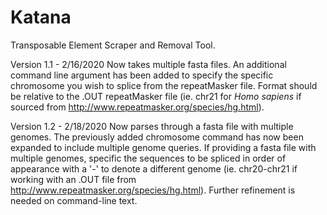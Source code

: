 # Katana
Transposable Element Scraper and Removal Tool.

Version 1.1 - 2/16/2020 Now takes multiple fasta files. An additional command line argument has been added to specify the specific chromosome you wish to splice from the repeatMasker file. Format should be relative to the .OUT repeatMasker file (ie. chr21 for <em>Homo sapiens</em> if sourced from http://www.repeatmasker.org/species/hg.html).

Version 1.2 - 2/18/2020 Now parses through a fasta file with multiple genomes. The previously added chromosome command has now been expanded to include multiple genome queries. If providing a fasta file with multiple genomes, specific the sequences to be spliced in order of appearance with a '-' to denote a different genome (ie. chr20-chr21 if working with an .OUT file from http://www.repeatmasker.org/species/hg.html). Further refinement is needed on command-line text.
